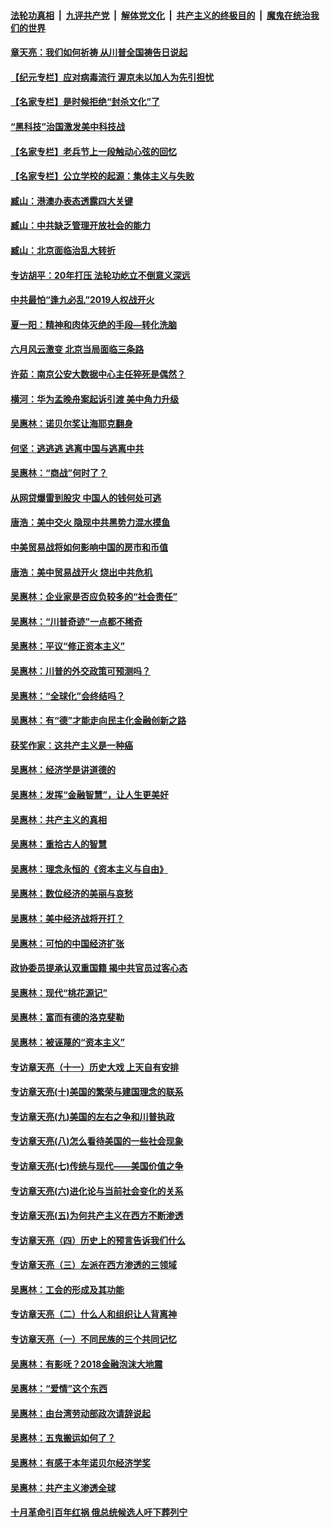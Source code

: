 

####  [法轮功真相](../../../../basic/blob/master/README.md?t=07080731) &nbsp;|&nbsp; [九评共产党](../../../../9ping.md/blob/master/README.md?t=07080731) &nbsp;|&nbsp; [解体党文化](../../../../jtdwh.md/blob/master/README.md?t=07080731)  &nbsp;|&nbsp; [共产主义的终极目的](../../../../gczydzjmd.md/blob/master/README.md?t=07080731) &nbsp;|&nbsp; [魔鬼在统治我们的世界](../../../../mgztzwmdsj.md/blob/master/README.md?t=07080731) 

#### [章天亮：我们如何祈祷 从川普全国祷告日说起](../pages/nsc423/n11944627.md?t=07080731) 

#### [【纪元专栏】应对病毒流行 渥京未以加人为先引担忧](../pages/nsc423/n11875714.md?t=07080731) 

#### [【名家专栏】是时候拒绝“封杀文化”了](../pages/nsc423/n11814093.md?t=07080731) 

#### [“黑科技”治国激发美中科技战](../pages/nsc423/n11638056.md?t=07080731) 

#### [【名家专栏】老兵节上一段触动心弦的回忆](../pages/nsc423/n11646016.md?t=07080731) 

#### [【名家专栏】公立学校的起源：集体主义与失败](../pages/nsc423/n11601833.md?t=07080731) 

#### [臧山：港澳办表态透露四大关键](../pages/nsc423/n11421628.md?t=07080731) 

#### [臧山：中共缺乏管理开放社会的能力](../pages/nsc423/n11407457.md?t=07080731) 

#### [臧山：北京面临治乱大转折](../pages/nsc423/n11406895.md?t=07080731) 

#### [专访胡平：20年打压 法轮功屹立不倒意义深远](../pages/nsc423/n11398800.md?t=07080731) 

#### [中共最怕“逢九必乱”2019人权战开火](../pages/nsc423/n11385248.md?t=07080731) 

#### [夏一阳：精神和肉体灭绝的手段—转化洗脑](../pages/nsc423/n11368250.md?t=07080731) 

#### [六月风云激变 北京当局面临三条路](../pages/nsc423/n11313668.md?t=07080731) 

#### [许茹：南京公安大数据中心主任猝死是偶然？](../pages/nsc423/n11064744.md?t=07080731) 

#### [横河：华为孟晚舟案起诉引渡 美中角力升级](../pages/nsc423/n11027230.md?t=07080731) 

#### [吴惠林：诺贝尔奖让海耶克翻身](../pages/nsc423/n10890049.md?t=07080731) 

#### [何坚：逃逃逃 逃离中国与逃离中共](../pages/nsc423/n10592891.md?t=07080731) 

#### [吴惠林：“商战”何时了？](../pages/nsc423/n10573558.md?t=07080731) 

#### [从网贷爆雷到股灾 中国人的钱何处可逃](../pages/nsc423/n10572800.md?t=07080731) 

#### [唐浩：美中交火 隐现中共黑势力混水摸鱼](../pages/nsc423/n10544040.md?t=07080731) 

#### [中美贸易战将如何影响中国的房市和币值](../pages/nsc423/n10543697.md?t=07080731) 

#### [唐浩：美中贸易战开火 烧出中共危机](../pages/nsc423/n10540126.md?t=07080731) 

#### [吴惠林：企业家是否应负较多的“社会责任”](../pages/nsc423/n10535022.md?t=07080731) 

#### [吴惠林：“川普奇迹”一点都不稀奇](../pages/nsc423/n10512808.md?t=07080731) 

#### [吴惠林：平议“修正资本主义”](../pages/nsc423/n10495724.md?t=07080731) 

#### [吴惠林：川普的外交政策可预测吗？](../pages/nsc423/n10462387.md?t=07080731) 

#### [吴惠林：“全球化”会终结吗？](../pages/nsc423/n10452838.md?t=07080731) 

#### [吴惠林：有“德”才能走向民主化金融创新之路](../pages/nsc423/n10432292.md?t=07080731) 

#### [获奖作家：这共产主义是一种癌](../pages/nsc423/n10431541.md?t=07080731) 

#### [吴惠林：经济学是讲道德的](../pages/nsc423/n10398014.md?t=07080731) 

#### [吴惠林：发挥“金融智慧”，让人生更美好](../pages/nsc423/n10375019.md?t=07080731) 

#### [吴惠林：共产主义的真相](../pages/nsc423/n10351394.md?t=07080731) 

#### [吴惠林：重拾古人的智慧](../pages/nsc423/n10337691.md?t=07080731) 

#### [吴惠林：理念永恒的《资本主义与自由》](../pages/nsc423/n10316274.md?t=07080731) 

#### [吴惠林：数位经济的美丽与哀愁](../pages/nsc423/n10292946.md?t=07080731) 

#### [吴惠林：美中经济战将开打？](../pages/nsc423/n10258825.md?t=07080731) 

#### [吴惠林：可怕的中国经济扩张](../pages/nsc423/n10219147.md?t=07080731) 

#### [政协委员提承认双重国籍 揭中共官员过客心态](../pages/nsc423/n10208809.md?t=07080731) 

#### [吴惠林：现代“桃花源记”](../pages/nsc423/n10185234.md?t=07080731) 

#### [吴惠林：富而有德的洛克斐勒](../pages/nsc423/n10142264.md?t=07080731) 

#### [吴惠林：被诬蔑的“资本主义”](../pages/nsc423/n10124816.md?t=07080731) 

#### [专访章天亮（十一）历史大戏 上天自有安排](../pages/nsc423/n10094905.md?t=07080731) 

#### [专访章天亮(十)美国的繁荣与建国理念的联系](../pages/nsc423/n10094899.md?t=07080731) 

#### [专访章天亮(九)美国的左右之争和川普执政](../pages/nsc423/n10094889.md?t=07080731) 

#### [专访章天亮(八)怎么看待美国的一些社会现象](../pages/nsc423/n10094857.md?t=07080731) 

#### [专访章天亮(七)传统与现代——美国价值之争](../pages/nsc423/n10093140.md?t=07080731) 

#### [专访章天亮(六)进化论与当前社会变化的关系](../pages/nsc423/n10092036.md?t=07080731) 

#### [专访章天亮(五)为何共产主义在西方不断渗透](../pages/nsc423/n10083620.md?t=07080731) 

#### [专访章天亮（四）历史上的预言告诉我们什么](../pages/nsc423/n10083606.md?t=07080731) 

#### [专访章天亮（三）左派在西方渗透的三领域](../pages/nsc423/n10081115.md?t=07080731) 

#### [吴惠林：工会的形成及其功能](../pages/nsc423/n10080633.md?t=07080731) 

#### [专访章天亮（二）什么人和组织让人背离神](../pages/nsc423/n10076637.md?t=07080731) 

#### [专访章天亮（一）不同民族的三个共同记忆](../pages/nsc423/n10074188.md?t=07080731) 

#### [吴惠林：有影呒？2018金融泡沫大地震](../pages/nsc423/n10040534.md?t=07080731) 

#### [吴惠林：“爱情”这个东西](../pages/nsc423/n10019423.md?t=07080731) 

#### [吴惠林：由台湾劳动部政次请辞说起](../pages/nsc423/n9979679.md?t=07080731) 

#### [吴惠林：五鬼搬运如何了？](../pages/nsc423/n9925338.md?t=07080731) 

#### [吴惠林：有感于本年诺贝尔经济学奖](../pages/nsc423/n9871883.md?t=07080731) 

#### [吴惠林：共产主义渗透全球](../pages/nsc423/n9812748.md?t=07080731) 

#### [十月革命引百年红祸 俄总统候选人吁下葬列宁](../pages/nsc423/n9810182.md?t=07080731) 

